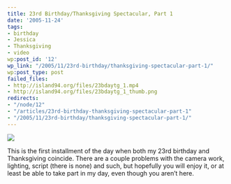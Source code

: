 ```yaml
---
title: 23rd Birthday/Thanksgiving Spectacular, Part 1
date: '2005-11-24'
tags:
- birthday
- Jessica
- Thanksgiving
- video
wp:post_id: '12'
wp_link: "/2005/11/23rd-birthday/thanksgiving-spectacular-part-1/"
wp:post_type: post
failed_files:
- http://island94.org/files/23bdaytg_1.mp4
- http://island94.org/files/23bdaytg_1_thumb.png
redirects:
- "/node/12"
- "/articles/23rd-birthday-thanksgiving-spectacular-part-1"
- "/2005/11/23rd-birthday/thanksgiving-spectacular-part-1/"
---
```


[ ![](2005-11-24-23rd-BirthdayThanksgiving-Spectacular-Part-1/23bdaytg_1_thumb.png) ](2005-11-24-23rd-BirthdayThanksgiving-Spectacular-Part-1/23bdaytg_1.mp4)

This is the first installment of the day when both my 23rd birthday and Thanksgiving coincide. There are a couple problems with the camera work, lighting, script (there is none) and such, but hopefully you will enjoy it, or at least be able to take part in my day, even though you aren’t here.
